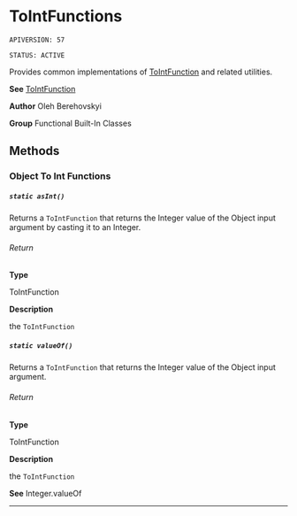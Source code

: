 # ToIntFunctions

`APIVERSION: 57`

`STATUS: ACTIVE`

Provides common implementations of [ToIntFunction](/docs/Functional-Abstract-Classes/ToIntFunction.md) and related utilities.


**See** [ToIntFunction](/docs/Functional-Abstract-Classes/ToIntFunction.md)


**Author** Oleh Berehovskyi


**Group** Functional Built-In Classes

## Methods
### Object To Int Functions
##### `static asInt()`

Returns a `ToIntFunction` that returns the Integer value of the Object input argument by casting it to an Integer.

###### Return

**Type**

ToIntFunction

**Description**

the `ToIntFunction`

##### `static valueOf()`

Returns a `ToIntFunction` that returns the Integer value of the Object input argument.

###### Return

**Type**

ToIntFunction

**Description**

the `ToIntFunction`


**See** Integer.valueOf

---
